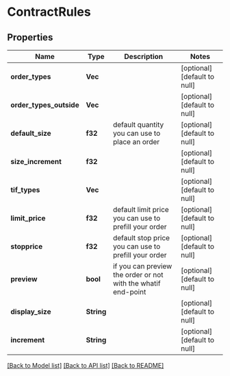 # ContractRules

## Properties
Name | Type | Description | Notes
------------ | ------------- | ------------- | -------------
**order_types** | **Vec<String>** |  | [optional] [default to null]
**order_types_outside** | **Vec<String>** |  | [optional] [default to null]
**default_size** | **f32** | default quantity you can use to place an order | [optional] [default to null]
**size_increment** | **f32** |  | [optional] [default to null]
**tif_types** | **Vec<String>** |  | [optional] [default to null]
**limit_price** | **f32** | default limit price you can use to prefill your order | [optional] [default to null]
**stopprice** | **f32** | default stop price you can use to prefill your order | [optional] [default to null]
**preview** | **bool** | if you can preview the order or not with the whatif end-point | [optional] [default to null]
**display_size** | **String** |  | [optional] [default to null]
**increment** | **String** |  | [optional] [default to null]

[[Back to Model list]](../README.md#documentation-for-models) [[Back to API list]](../README.md#documentation-for-api-endpoints) [[Back to README]](../README.md)


